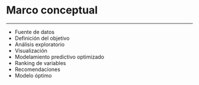 # Marco conceptual
***



- Fuente de datos
- Definición del objetivo
- Análisis exploratorio
- Visualización
- Modelamiento predictivo optimizado
- Ranking de variables
- Recomendaciones
- Modelo óptimo
